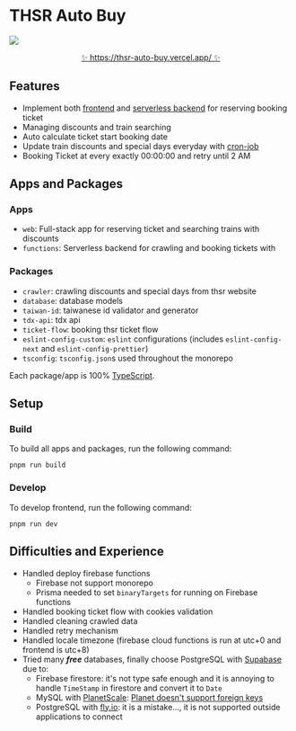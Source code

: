 # THSR Auto Buy

![](./diagramming.png)

<p align="center"><a href="https://thsr-auto-buy.vercel.app/">✨ https://thsr-auto-buy.vercel.app/ ✨ </a></p>

## Features

- Implement both [frontend](./apps/web/README.md) and [serverless backend](./apps/functions/README.md) for reserving booking ticket
- Managing discounts and train searching
- Auto calculate ticket start booking date
- Update train discounts and special days everyday with [cron-job](https://cron-job.org/en/)
- Booking Ticket at every exactly 00:00:00 and retry until 2 AM

## Apps and Packages

### Apps

- `web`: Full-stack app for reserving ticket and searching trains with discounts
- `functions`: Serverless backend for crawling and booking tickets with

### Packages

- `crawler`: crawling discounts and special days from thsr website
- `database`: database models
- `taiwan-id`: taiwanese id validator and generator
- `tdx-api`: tdx api
- `ticket-flow`: booking thsr ticket flow
- `eslint-config-custom`: `eslint` configurations (includes `eslint-config-next` and `eslint-config-prettier`)
- `tsconfig`: `tsconfig.json`s used throughout the monorepo

Each package/app is 100% [TypeScript](https://www.typescriptlang.org/).

## Setup

### Build

To build all apps and packages, run the following command:

```
pnpm run build
```

### Develop

To develop frontend, run the following command:

```
pnpm run dev
```

## Difficulties and Experience

- Handled deploy firebase functions
  - Firebase not support monorepo
  - Prisma needed to set `binaryTargets` for running on Firebase functions
- Handled booking ticket flow with cookies validation
- Handled cleaning crawled data
- Handled retry mechanism
- Handled locale timezone (firebase cloud functions is run at utc+0 and frontend is utc+8)
- Tried many **_free_** databases, finally choose PostgreSQL with [Supabase](https://supabase.com/) due to:
  - Firebase firestore: it's not type safe enough and it is annoying to handle `TimeStamp` in firestore and convert it to `Date`
  - MySQL with [PlanetScale](https://planetscale.com/): [Planet doesn't support foreign keys](https://www.prisma.io/docs/guides/database/planetscale#differences-to-consider)
  - PostgreSQL with [fly.io](https://fly.io/): it is a mistake..., it is not supported outside applications to connect
